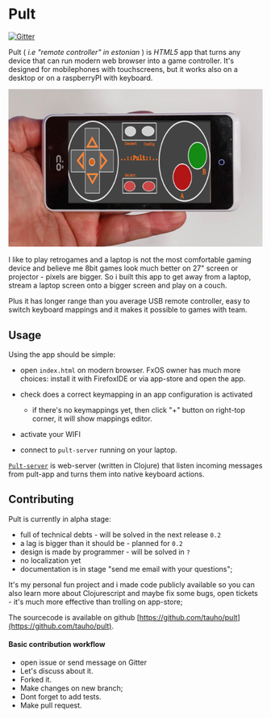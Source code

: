 # Pult

[![Gitter](https://badges.gitter.im/Join%20Chat.svg)](https://gitter.im/tauho/pult?utm_source=badge&utm_medium=badge&utm_campaign=pr-badge&utm_content=badge)

Pult ( *i.e "remote controller" in estonian* ) is *HTML5* app that turns any device that can run modern web browser into a game controller. 
It's designed for mobilephones with touchscreens, but it works also on a desktop or on a raspberryPI with keyboard.

![Pult](img/pult.png)

I like to play retrogames and a laptop is not the most comfortable gaming device and believe me 8bit games look much better on 27" screen or projector - pixels are bigger. So i built this app to get away from a laptop, stream a laptop screen onto a bigger screen and play on a couch.

Plus it has longer range than you average USB remote controller, easy to switch keyboard mappings and it makes it possible to games with team.


## Usage

Using the app should be simple:

 * open `index.html` on modern browser. FxOS owner has much more choices: install it with FirefoxIDE or via app-store and open the app.
 
 * check does a correct keymapping in an app configuration is activated
 	* if there's no keymappings yet, then click "+" button on right-top corner, it will show mappings editor.
  	
 * activate your WIFI
 * connect to `pult-server` running on your laptop.

[`Pult-server`](https://github.com/tauho/pult-server) is web-server (written in Clojure) that listen incoming messages from pult-app and turns them into native keyboard actions.

## Contributing

Pult is currently in alpha stage:

 * full of technical debts - will be solved in the next release `0.2`
 * a lag is bigger than it should be - planned for `0.2`
 * design is made by programmer - will be solved in `?`
 * no localization yet
 * documentation is in stage "send me email with your questions";

It's my personal fun project and i made code publicly available so you can also learn more about Clojurescript and maybe fix some bugs, open tickets - it's much more effective than trolling on app-store;

The sourcecode is available on github [https://github.com/tauho/pult](https://github.com/tauho/pult). 

#### Basic contribution workflow

* open issue or send message on Gitter
* Let's discuss about it.
* Forked it.
* Make changes on new branch;
* Dont forget to add tests.
* Make pull request.

